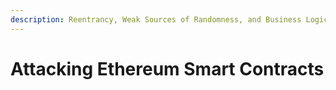 ```yaml
---
description: Reentrancy, Weak Sources of Randomness, and Business Logic
---
```


# Attacking Ethereum Smart Contracts

